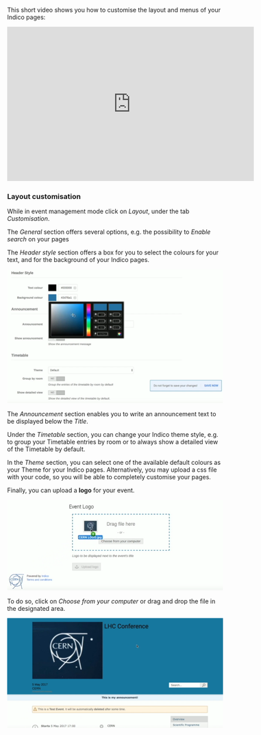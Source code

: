 This short video shows you how to customise the layout and menus of your Indico pages:

<iframe width="576" height="360" frameborder="0" src="https://cds.cern.ch/video/2275337?showTitle=true" allowfullscreen></iframe>

### Layout customisation

While in event management  mode click on _Layout_, under the tab _Customisation_.

The _General_ section offers several options, e.g. the possibility to _Enable search_ on your pages

The _Header style_ section offers a box for you to select the colours for your text, and for the background of your Indico pages.

![](/assets/Customize_1.png)

The _Announcement_ section enables you to write an announcement text to be displayed below the _Title_.

Under the _Timetable_ section, you can change your Indico theme style, e.g. to group your Timetable entries by room or to always show a detailed view of the Timetable by default.

In the _Theme_ section, you can select one of the available default colours as your Theme for your Indico pages.
Alternatively, you may upload a css file with your code, so you will be able to completely customise your pages.

Finally, you can upload a **logo** for your event.

![](/assets/Customize_2.png)

To do so, click on _Choose from your computer_ or drag and drop the file in the designated area.

![](/assets/Customize_3.png)
